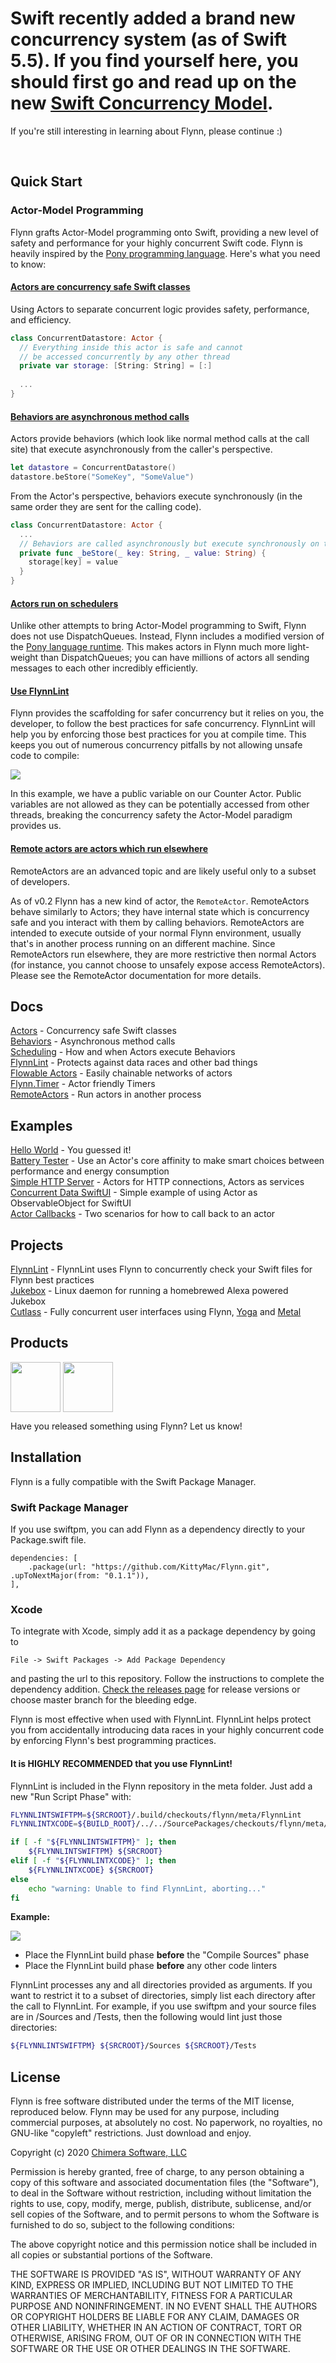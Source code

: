 # Swift recently added a brand new concurrency system (as of Swift 5.5). If you find yourself here, you should first go and read up on the new [Swift Concurrency Model](https://docs.swift.org/swift-book/LanguageGuide/Concurrency.html).

If you're still interesting in learning about Flynn, please continue :)








&nbsp;  



## Quick Start

### Actor-Model Programming

Flynn grafts Actor-Model programming onto Swift, providing a new level of safety and performance for your highly concurrent Swift code.  Flynn is heavily inspired by the [Pony programming language](https://www.ponylang.io). Here's what you need to know:

#### [Actors are concurrency safe Swift classes](docs/ACTOR.md)

Using Actors to separate concurrent logic provides safety, performance, and efficiency.

```swift
class ConcurrentDatastore: Actor {
  // Everything inside this actor is safe and cannot
  // be accessed concurrently by any other thread
  private var storage: [String: String] = [:]
  
  ...
}
```

#### [Behaviors are asynchronous method calls](docs/BEHAVIOR.md)

Actors provide behaviors (which look like normal method calls at the call site) that execute asynchronously from the caller's perspective.

```swift
let datastore = ConcurrentDatastore()
datastore.beStore("SomeKey", "SomeValue")
```

From the Actor's perspective, behaviors execute synchronously (in the same order they are sent for the calling code).

```swift
class ConcurrentDatastore: Actor {
  ...
  // Behaviors are called asynchronously but execute synchronously on the Actor
  private func _beStore(_ key: String, _ value: String) {
    storage[key] = value
  }
}
```

#### [Actors run on schedulers](docs/SCHEDULER.md)

Unlike other attempts to bring Actor-Model programming to Swift, Flynn does not use DispatchQueues. Instead, Flynn includes a modified version of the [Pony language runtime](https://www.ponylang.io/faq/#runtime). This makes actors in Flynn much more light-weight than DispatchQueues; you can have millions of actors all sending messages to each other incredibly efficiently.

#### [Use FlynnLint](docs/FLYNNLINT.md)

Flynn provides the scaffolding for safer concurrency but it relies on you, the developer, to follow the best practices for safe concurrency.  FlynnLint will help you by enforcing those best practices for you at compile time. This keeps you out of numerous concurrency pitfalls by not allowing unsafe code to compile:

![](meta/flynnlint0.png)

In this example, we have a public variable on our Counter Actor. Public variables are not allowed as they can be potentially accessed from other threads, breaking the concurrency safety the Actor-Model paradigm provides us.

#### [Remote actors are actors which run elsewhere](docs/FLYNNLINT.md)

RemoteActors are an advanced topic and are likely useful only to a subset of developers.  

As of v0.2 Flynn has a new kind of actor, the ```RemoteActor```.  RemoteActors behave similarly to Actors; they have internal state which is concurrency safe and you interact with them by calling behaviors. RemoteActors are intended to execute outside of your normal Flynn environment, usually that's in another process running on an different machine.  Since RemoteActors run elsewhere, they are more restrictive then normal Actors (for instance, you cannot choose to unsafely expose access RemoteActors).  Please see the RemoteActor documentation for more details.

## Docs

[Actors](docs/ACTOR.md) - Concurrency safe Swift classes  
[Behaviors](docs/BEHAVIOR.md) - Asynchronous method calls  
[Scheduling](docs/SCHEDULER.md) - How and when Actors execute Behaviors  
[FlynnLint](docs/FLYNNLINT.md) - Protects against data races and other bad things  
[Flowable Actors](docs/FLOWABLE.md) - Easily chainable networks of actors  
[Flynn.Timer](docs/TIMERS.md) - Actor friendly Timers  
[RemoteActors](docs/REMOTEACTOR.md) - Run actors in another process  

## Examples

[Hello World](Examples/HelloWorld/) - You guessed it!  
[Battery Tester](Examples/BatteryTester/) - Use an Actor's core affinity to make smart choices between performance and energy consumption  
[Simple HTTP Server](Examples/SimpleHTTPServer/) - Actors for HTTP connections, Actors as services  
[Concurrent Data SwiftUI](Examples/ConcurrentDataSwiftUI/) - Simple example of using Actor as ObservableObject for SwiftUI  
[Actor Callbacks](Examples/ActorCallbacks/) - Two scenarios for how to call back to an actor

## Projects
[FlynnLint](https://github.com/KittyMac/flynnlint) - FlynnLint uses Flynn to concurrently check your Swift files for Flynn best practices  
[Jukebox](https://github.com/KittyMac/jukebox2) - Linux daemon for running a homebrewed Alexa powered Jukebox  
[Cutlass](https://github.com/KittyMac/cutlass) - Fully concurrent user interfaces using Flynn, [Yoga](https://yogalayout.com) and [Metal](https://developer.apple.com/metal/)  

## Products
<a href="https://apps.apple.com/us/app/pointsman/id1447780441" target="_blank"><img align="center" src="meta/pointsman.png" width="80"></a>
<a href="https://apps.apple.com/us/app/mad-kings-steward/id1461873703" target="_blank"><img align="center" src="meta/madsteward.png" width="80"></a>

Have you released something using Flynn? Let us know!


## Installation

Flynn is a fully compatible with the Swift Package Manager.

### Swift Package Manager

If you use swiftpm, you can add Flynn as a dependency directly to your Package.swift file.

```
dependencies: [
    .package(url: "https://github.com/KittyMac/Flynn.git", .upToNextMajor(from: "0.1.1")),
],
```

### Xcode

To integrate with Xcode, simply add it as a package dependency by going to

```
File -> Swift Packages -> Add Package Dependency
```

and pasting the url to this repository. Follow the instructions to complete the dependency addition.  [Check the releases page](https://github.com/KittyMac/flynn/releases) for release versions or choose master branch for the bleeding edge.

Flynn is most effective when used with FlynnLint. FlynnLint helps protect you from accidentally introducing data races in your highly concurrent code by enforcing Flynn's best programming practices.  

#### It is HIGHLY RECOMMENDED that you use FlynnLint!

FlynnLint is included in the Flynn repository in the meta folder. Just add a new "Run Script Phase" with:

```bash
FLYNNLINTSWIFTPM=${SRCROOT}/.build/checkouts/flynn/meta/FlynnLint
FLYNNLINTXCODE=${BUILD_ROOT}/../../SourcePackages/checkouts/flynn/meta/FlynnLint

if [ -f "${FLYNNLINTSWIFTPM}" ]; then
    ${FLYNNLINTSWIFTPM} ${SRCROOT}
elif [ -f "${FLYNNLINTXCODE}" ]; then
    ${FLYNNLINTXCODE} ${SRCROOT}
else
    echo "warning: Unable to find FlynnLint, aborting..."
fi
```

**Example:**

![](meta/runphase.png)

* Place the FlynnLint build phase **before** the "Compile Sources" phase
* Place the FlynnLint build phase **before** any other code linters

FlynnLint processes any and all directories provided as arguments. If you want to restrict it to a subset of directories, simply list each directory after the call to FlynnLint. For example, if you use swiftpm and your source files are in /Sources and /Tests, then the following would lint just those directories:

```bash
${FLYNNLINTSWIFTPM} ${SRCROOT}/Sources ${SRCROOT}/Tests
```

## License

Flynn is free software distributed under the terms of the MIT license, reproduced below. Flynn may be used for any purpose, including commercial purposes, at absolutely no cost. No paperwork, no royalties, no GNU-like "copyleft" restrictions. Just download and enjoy.

Copyright (c) 2020 [Chimera Software, LLC](http://www.chimerasw.com)

Permission is hereby granted, free of charge, to any person obtaining a copy of this software and associated documentation files (the "Software"), to deal in the Software without restriction, including without limitation the rights to use, copy, modify, merge, publish, distribute, sublicense, and/or sell copies of the Software, and to permit persons to whom the Software is furnished to do so, subject to the following conditions:

The above copyright notice and this permission notice shall be included in all copies or substantial portions of the Software.

THE SOFTWARE IS PROVIDED "AS IS", WITHOUT WARRANTY OF ANY KIND, EXPRESS OR IMPLIED, INCLUDING BUT NOT LIMITED TO THE WARRANTIES OF MERCHANTABILITY, FITNESS FOR A PARTICULAR PURPOSE AND NONINFRINGEMENT. IN NO EVENT SHALL THE AUTHORS OR COPYRIGHT HOLDERS BE LIABLE FOR ANY CLAIM, DAMAGES OR OTHER LIABILITY, WHETHER IN AN ACTION OF CONTRACT, TORT OR OTHERWISE, ARISING FROM, OUT OF OR IN CONNECTION WITH THE SOFTWARE OR THE USE OR OTHER DEALINGS IN THE SOFTWARE.